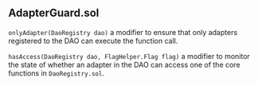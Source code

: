 ## AdapterGuard.sol
 `onlyAdapter(DaoRegistry dao)` a modifier to ensure that only adapters registered to the DAO can execute the function call.   

 `hasAccess(DaoRegistry dao, FlagHelper.Flag flag)` a modifier to monitor the state of whether an adapter in the DAO can access one of the core functions in `DaoRegistry.sol`. 